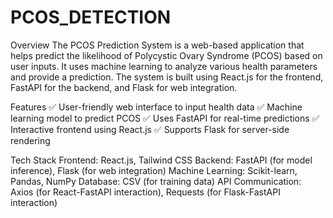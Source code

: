 # PCOS_DETECTION
Overview
The PCOS Prediction System is a web-based application that helps predict the likelihood of Polycystic Ovary Syndrome (PCOS) based on user inputs. It uses machine learning to analyze various health parameters and provide a prediction. The system is built using React.js for the frontend, FastAPI for the backend, and Flask for web integration.

Features
✅ User-friendly web interface to input health data
✅ Machine learning model to predict PCOS
✅ Uses FastAPI for real-time predictions
✅ Interactive frontend using React.js
✅ Supports Flask for server-side rendering

Tech Stack
Frontend: React.js, Tailwind CSS
Backend: FastAPI (for model inference), Flask (for web integration)
Machine Learning: Scikit-learn, Pandas, NumPy
Database: CSV (for training data)
API Communication: Axios (for React-FastAPI interaction), Requests (for Flask-FastAPI interaction)
